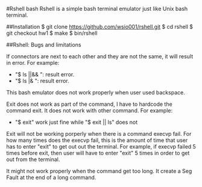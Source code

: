 #Rshell bash
Rshell is a simple bash terminal emulator just like Unix bash terminal.

##Installation
$ git clone https://github.com/wsio001/rshell.git
$ cd rshell
$ git checkout hw1
$ make
$ bin/rshell

##Rshell: Bugs and limitations

If connectors are next to each other and they are not the same, it will result in error. For example:
* "$ ls ||&& ": result error.
* "$ ls |& ": result error.

This bash emulator does not work properly when user used backspace.

Exit does not work as part of the command, I have to hardcode the command exit. It does not work with other command. For example:
* "$ exit" work just fine while "$ exit || ls" does not

Exit will not be working porperly when there is a command execvp fail. For how many times does the execvp fail, this is the amount of time that user has to enter "exit" to get out out the terminal. For example, if execvp failed 5 times before exit, then user will have to enter "exit" 5 times in order to get out from the terminal.

It might not work properly when the command get too long.
It create a Seg Fault at the end of a long command.
